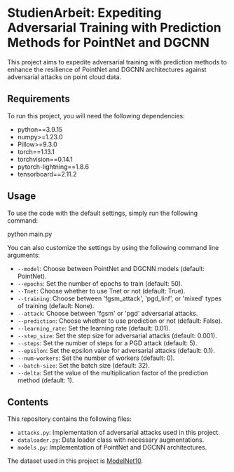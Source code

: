 # StudienArbeit: Expediting Adversarial Training with Prediction Methods for PointNet and DGCNN

This project aims to expedite adversarial training with prediction methods to enhance the resilience of PointNet and DGCNN architectures against adversarial attacks on point cloud data.

## Requirements

To run this project, you will need the following dependencies:

*   python==3.9.15
*   numpy>=1.23.0
*   Pillow>=9.3.0
*   torch==1.13.1
*   torchvision==0.14.1
*   pytorch-lightning==1.8.6
*   tensorboard==2.11.2

## Usage

To use the code with the default settings, simply run the following command:

python main.py


You can also customize the settings by using the following command line arguments:

*   `--model`: Choose between PointNet and DGCNN models (default: PointNet).
*   `--epochs`: Set the number of epochs to train (default: 50).
*   `--Tnet`: Choose whether to use Tnet or not (default: True).
*   `--training`: Choose between 'fgsm_attack', 'pgd_linf', or 'mixed' types of training (default: None).
*   `--attack`: Choose between 'fgsm' or 'pgd' adversarial attacks.
*   `--prediction`: Choose whether to use prediction or not (default: False).
*   `--learning_rate`: Set the learning rate (default: 0.01).
*   `--step_size`: Set the step size for adversarial attacks (default: 0.001).
*   `--steps`: Set the number of steps for a PGD attack (default: 5).
*   `--epsilon`: Set the epsilon value for adversarial attacks (default: 0.1).
*   `--num-workers`: Set the number of workers (default: 0).
*   `--batch-size`: Set the batch size (default: 32).
*   `--delta`: Set the value of the multiplication factor of the prediction method (default: 1).

## Contents

This repository contains the following files:

- `attacks.py`: Implementation of adversarial attacks used in this project.
- `dataloader.py`: Data loader class with necessary augmentations.
- `models.py`: Implementation of PointNet and DGCNN architectures.

The dataset used in this project is [ModelNet10](http://3dvision.princeton.edu/projects/2014/3DShapeNets/ModelNet10.zip).
